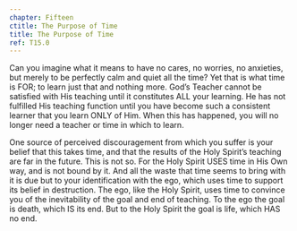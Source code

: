 ```yaml
---
chapter: Fifteen
ctitle: The Purpose of Time
title: The Purpose of Time
ref: T15.0
---
```


Can you imagine what it means to have no cares, no worries, no
anxieties, but merely to be perfectly calm and quiet all the time? Yet
that is what time is FOR; to learn just that and nothing more. God’s
Teacher cannot be satisfied with His teaching until it constitutes ALL
your learning. He has not fulfilled His teaching function until you have
become such a consistent learner that you learn ONLY of Him. When this
has happened, you will no longer need a teacher or time in which to
learn.

One source of perceived discouragement from which you suffer is your
belief that this takes time, and that the results of the Holy Spirit’s
teaching are far in the future. This is not so. For the Holy Spirit USES
time in His Own way, and is not bound by it. And all the waste that time
seems to bring with it is due but to your identification with the ego,
which uses time to support its belief in destruction. The ego, like the
Holy Spirit, uses time to convince you of the inevitability of the goal
and end of teaching. To the ego the goal is death, which IS its end. But
to the Holy Spirit the goal is life, which HAS no end.

